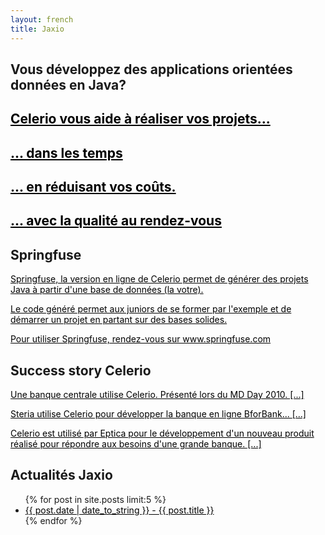 ```yaml
---
layout: french
title: Jaxio
---
```


<div id="homepage">
<style>
div#message {
	background-color: lightgrey;
}
#actualites ul li {
	margin-left: 0px;
}
#homepage a {
color: black;
}

</style>
<section id="message" class="span-24 last">
	<h1>Vous développez des applications orientées données en Java?</h1>
	<h2>
		<a href="/celerio.html">Celerio vous aide à réaliser vos projets...</a>
	</h2>
	<h2>
		<a href="/celerio.html">... dans les temps</a>
	</h2>
	<h2>
		<a href="/celerio.html">... en réduisant vos coûts.</a>
	</h2>
	<h2>
		<a href="/celerio.html">... avec la qualité au rendez-vous</a>
	</h2>
</section>
<section id="springfuse" class="span-8">
	<h1>Springfuse</h1>
	<p>
		<a href="http://www.springfuse.com">Springfuse, la version en ligne de Celerio permet de générer des projets Java à partir d'une base de données (la votre).</a>
	</p>
	<p>
		<a href="http://www.springfuse.com">Le code généré permet aux juniors de se former par l'exemple et de démarrer un projet en partant sur des bases solides.</a>
	</p>
	<p>
		<a href="http://www.springfuse.com">Pour utiliser Springfuse, rendez-vous sur www.springfuse.com</a>
	</p>
</section>
<section id="success-story" class="span-8">
	<h1>Success story Celerio</h1>
	<p>
		<a href="/use-case-celerio-migration.html">Une banque centrale utilise Celerio. Présenté lors du MD Day 2010. [...]</a>
	</p>
	<p>
		<a href="reference-steria.html">Steria utilise Celerio pour développer la banque en ligne BforBank... [...]</a>
	</p>
	<p>
		<a href="reference-editeur.html">Celerio est utilisé par Eptica pour le développement d'un nouveau produit réalisé pour répondre aux besoins d'une grande banque. [...]</a>
	</p>
</section>
<section id="actualites" class="span-8 last">
	<h1>Actualités Jaxio</h1>
	<ul class="homepage">
                {% for post in site.posts limit:5 %}
                <li><a href="{{ post.url }}">{{ post.date | date_to_string }} - {{ post.title }}</a></li>
                {% endfor %}
	</ul>
</section>
</div>
